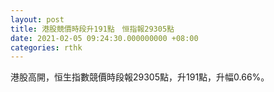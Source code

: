 ```yaml
---
layout: post
title: 港股競價時段升191點　恒指報29305點
date: 2021-02-05 09:24:30.000000000 +08:00
categories: rthk
---
```


港股高開，恒生指數競價時段報29305點，升191點，升幅0.66%。
